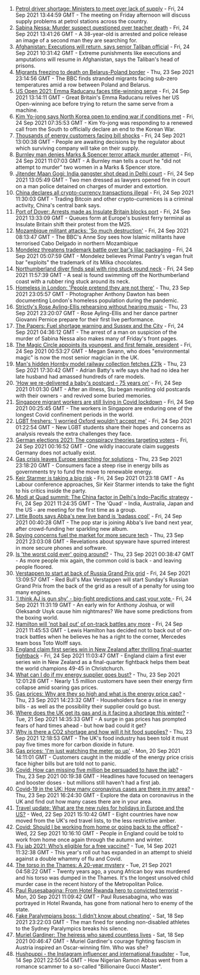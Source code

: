 1. [Petrol driver shortage: Ministers to meet over lack of supply](https://www.bbc.co.uk/news/business-58670792?at_medium=RSS&at_campaign=KARANGA) - Fri, 24 Sep 2021 13:44:59 GMT - The meeting on Friday afternoon will discuss supply problems at petrol stations across the country.
2. [Sabina Nessa: Murder suspect questioned over teacher death](https://www.bbc.co.uk/news/uk-england-london-58675198?at_medium=RSS&at_campaign=KARANGA) - Fri, 24 Sep 2021 13:41:26 GMT - A 38-year-old is arrested and police release an image of a second man they are searching for.
3. [Afghanistan: Executions will return, says senior Taliban official](https://www.bbc.co.uk/news/world-asia-58675153?at_medium=RSS&at_campaign=KARANGA) - Fri, 24 Sep 2021 10:31:42 GMT - Extreme punishments like executions and amputations will resume in Afghanistan, says the Taliban's head of prisons.
4. [Migrants freezing to death on Belarus-Poland border](https://www.bbc.co.uk/news/world-europe-58671941?at_medium=RSS&at_campaign=KARANGA) - Thu, 23 Sep 2021 23:14:56 GMT - The BBC finds stranded migrants facing sub-zero temperatures amid a row between Poland and Belarus.
5. [US Open 2021: Emma Raducanu faces title-winning serve](https://www.bbc.co.uk/sport/av/tennis/58681849?at_medium=RSS&at_campaign=KARANGA) - Fri, 24 Sep 2021 13:14:11 GMT - Great Britain's Emma Raducanu relives her US Open-winning ace before trying to return the same serve from a machine.
6. [Kim Yo-jong says North Korea open to ending war if conditions met](https://www.bbc.co.uk/news/world-asia-58675703?at_medium=RSS&at_campaign=KARANGA) - Fri, 24 Sep 2021 07:35:53 GMT - Kim Yo-jong was responding to a renewed call from the South to officially declare an end to the Korean War.
7. [Thousands of energy customers facing bill shocks](https://www.bbc.co.uk/news/business-58677439?at_medium=RSS&at_campaign=KARANGA) - Fri, 24 Sep 2021 13:00:38 GMT - People are awaiting decisions by the regulator about which surviving company will take on their supply.
8. [Burnley man denies Marks & Spencer terror attack murder attempt](https://www.bbc.co.uk/news/uk-england-lancashire-58679503?at_medium=RSS&at_campaign=KARANGA) - Fri, 24 Sep 2021 11:07:03 GMT - A Burnley man tells a court he "did not attempt to murder" two women in a Marks & Spencer store.
9. [Jitender Maan Gogi: India gangster shot dead in Delhi court](https://www.bbc.co.uk/news/world-asia-india-58674452?at_medium=RSS&at_campaign=KARANGA) - Fri, 24 Sep 2021 13:05:49 GMT - Two men dressed as lawyers opened fire in court on a man police detained on charges of murder and extortion.
10. [China declares all crypto-currency transactions illegal](https://www.bbc.co.uk/news/technology-58678907?at_medium=RSS&at_campaign=KARANGA) - Fri, 24 Sep 2021 11:30:03 GMT - Trading Bitcoin and other crypto-currenices is a criminal activity, China's central bank says.
11. [Port of Dover: Arrests made as Insulate Britain blocks port](https://www.bbc.co.uk/news/uk-england-kent-58676610?at_medium=RSS&at_campaign=KARANGA) - Fri, 24 Sep 2021 13:33:09 GMT - Queues form at Europe's busiest ferry terminal as Insulate Britain shift their protest from the M25.
12. [Mozambique militant attacks: 'So much destruction'](https://www.bbc.co.uk/news/world-africa-58671942?at_medium=RSS&at_campaign=KARANGA) - Fri, 24 Sep 2021 08:13:47 GMT - The BBC's Anne Soy sees how Islamic militants have terrorised Cabo Delgado in northern Mozambique
13. [Mondelez threatens trademark battle over bar's lilac packaging](https://www.bbc.co.uk/news/uk-england-london-58642113?at_medium=RSS&at_campaign=KARANGA) - Fri, 24 Sep 2021 05:07:59 GMT - Mondelez believes Primal Pantry's vegan fruit bar "exploits" the trademark of its Milka chocolates.
14. [Northumberland diver finds seal with ring stuck round neck](https://www.bbc.co.uk/news/uk-england-tyne-58678765?at_medium=RSS&at_campaign=KARANGA) - Fri, 24 Sep 2021 11:57:39 GMT - A seal is found swimming off the Northumberland coast with a rubber ring stuck around its neck.
15. [Homeless in London: 'People pretend they are not there'](https://www.bbc.co.uk/news/uk-england-london-58639151?at_medium=RSS&at_campaign=KARANGA) - Thu, 23 Sep 2021 23:05:57 GMT - Photographer Anthony Dawton has been documenting London's homeless population during the pandemic.
16. [Strictly's Rose Ayling-Ellis rehearsing without hearing music](https://www.bbc.co.uk/news/entertainment-arts-58658886?at_medium=RSS&at_campaign=KARANGA) - Thu, 23 Sep 2021 23:20:07 GMT - Rose Ayling-Ellis and her dance partner Giovanni Pernice prepare for their first live performance.
17. [The Papers: Fuel shortage warning and Sussex and the City](https://www.bbc.co.uk/news/blogs-the-papers-58673167?at_medium=RSS&at_campaign=KARANGA) - Fri, 24 Sep 2021 04:36:12 GMT - The arrest of a man on suspicion of the murder of Sabina Nessa also makes many of Friday's front pages.
18. [The Magic Circle appoints its youngest, and first female, president](https://www.bbc.co.uk/news/newsbeat-58666725?at_medium=RSS&at_campaign=KARANGA) - Fri, 24 Sep 2021 00:53:27 GMT - Megan Swann, who does "environmental magic" is now the most senior magician in the UK.
19. [Man's hidden Hornby model railway collection fetches £21k](https://www.bbc.co.uk/news/uk-england-humber-58668109?at_medium=RSS&at_campaign=KARANGA) - Thu, 23 Sep 2021 17:30:42 GMT - Adrian Batty's wife says she had no idea her late husband had amassed hundreds of rare models.
20. ['How we re-delivered a baby's postcard - 75 years on'](https://www.bbc.co.uk/news/stories-58585540?at_medium=RSS&at_campaign=KARANGA) - Fri, 24 Sep 2021 01:01:30 GMT - After an illness, Stu began reuniting old postcards with their owners - and revived some buried memories.
21. [Singapore migrant workers are still living in Covid lockdown](https://www.bbc.co.uk/news/world-asia-58580337?at_medium=RSS&at_campaign=KARANGA) - Fri, 24 Sep 2021 00:25:45 GMT - The workers in Singapore are enduring one of the longest Covid confinement periods in the world.
22. [LGBT freshers: 'I worried Oxford wouldn't accept me'](https://www.bbc.co.uk/news/education-58652371?at_medium=RSS&at_campaign=KARANGA) - Fri, 24 Sep 2021 01:22:54 GMT - New LGBT students share their hopes and concerns as analysis reveals the extra challenges they face.
23. [German elections 2021: The conspiracy theories targeting voters](https://www.bbc.co.uk/news/world-europe-58655702?at_medium=RSS&at_campaign=KARANGA) - Fri, 24 Sep 2021 00:16:52 GMT - One wildly inaccurate claim suggests Germany does not actually exist.
24. [Gas crisis leaves Europe searching for solutions](https://www.bbc.co.uk/news/world-europe-58650634?at_medium=RSS&at_campaign=KARANGA) - Thu, 23 Sep 2021 23:18:20 GMT - Consumers face a steep rise in energy bills as governments try to fund the move to renewable energy.
25. [Keir Starmer is taking a big risk](https://www.bbc.co.uk/news/uk-politics-58666569?at_medium=RSS&at_campaign=KARANGA) - Fri, 24 Sep 2021 01:23:18 GMT - As Labour conference approaches, Sir Keir Starmer intends to take the fight to his critics inside the party.
26. [Modi at Quad summit: The China factor in Delhi's Indo-Pacific strategy](https://www.bbc.co.uk/news/world-asia-india-58662655?at_medium=RSS&at_campaign=KARANGA) - Fri, 24 Sep 2021 11:24:35 GMT - The 'Quad' - India, Australia, Japan and the US - are meeting for the first time as a group.
27. [Little Boots says Abba's new live band is 'badass cool'](https://www.bbc.co.uk/news/entertainment-arts-58649415?at_medium=RSS&at_campaign=KARANGA) - Fri, 24 Sep 2021 00:40:28 GMT - The pop star is joining Abba's live band next year, after crowd-funding her sparkling new album.
28. [Spying concerns fuel the market for more secure tech](https://www.bbc.co.uk/news/business-58543977?at_medium=RSS&at_campaign=KARANGA) - Thu, 23 Sep 2021 23:03:08 GMT - Revelations about spyware have spurred interest in more secure phones and software.
29. [Is 'the worst cold ever' going around?](https://www.bbc.co.uk/news/newsbeat-58624295?at_medium=RSS&at_campaign=KARANGA) - Thu, 23 Sep 2021 00:38:47 GMT - As more people mix again, the common cold is back - and leaving people floored.
30. [Verstappen to start at back of Russia Grand Prix grid](https://www.bbc.co.uk/sport/formula1/58681406?at_medium=RSS&at_campaign=KARANGA) - Fri, 24 Sep 2021 13:09:57 GMT - Red Bull's Max Verstappen will start Sunday's Russian Grand Prix from the back of the grid as a result of a penalty for using too many engines.
31. ['I think AJ is gun shy' - big-fight predictions and cast your vote ](https://www.bbc.co.uk/sport/boxing/58678565?at_medium=RSS&at_campaign=KARANGA) - Fri, 24 Sep 2021 11:31:19 GMT - An early win for Anthony Joshua, or will Oleksandr Usyk cause him nightmares? We have some predictions from the boxing world.
32. [Hamilton will 'not bail out' of on-track battles any more](https://www.bbc.co.uk/sport/formula1/58677987?at_medium=RSS&at_campaign=KARANGA) - Fri, 24 Sep 2021 11:45:53 GMT - Lewis Hamilton has decided not to back out of on-track battles when he believes he has a right to the corner, Mercedes team boss Toto Wolff says.
33. [England claim first series win in New Zealand after thrilling final-quarter fightback](https://www.bbc.co.uk/sport/netball/58677024?at_medium=RSS&at_campaign=KARANGA) - Fri, 24 Sep 2021 11:03:47 GMT - England claim a first ever series win in New Zealand as a final-quarter fightback helps them beat the world champions 49-45 in Christchurch.
34. [What can I do if my energy supplier goes bust?](https://www.bbc.co.uk/news/business-58662667?at_medium=RSS&at_campaign=KARANGA) - Thu, 23 Sep 2021 12:01:28 GMT - Nearly 1.5 million customers have seen their energy firm collapse amid soaring gas prices.
35. [Gas prices: Why are they so high and what is the energy price cap?](https://www.bbc.co.uk/news/business-58090533?at_medium=RSS&at_campaign=KARANGA) - Thu, 23 Sep 2021 14:23:32 GMT - Householders face a rise in energy bills - as well as the possibility their supplier could go bust.
36. [Where does the UK get its gas and is it facing a shortage this winter?](https://www.bbc.co.uk/news/business-58637094?at_medium=RSS&at_campaign=KARANGA) - Tue, 21 Sep 2021 14:35:33 GMT - A surge in gas prices has prompted fears of hard times ahead - but how bad could it get?
37. [Why is there a CO2 shortage and how will it hit food supplies?](https://www.bbc.co.uk/news/explainers-58626935?at_medium=RSS&at_campaign=KARANGA) - Thu, 23 Sep 2021 12:18:53 GMT - The UK's food industry has been told it must pay five times more for carbon dioxide in future.
38. [Gas prices: 'I'm just watching the meter go up'](https://www.bbc.co.uk/news/business-58626018?at_medium=RSS&at_campaign=KARANGA) - Mon, 20 Sep 2021 14:11:01 GMT - Customers caught in the middle of the energy price crisis face higher bills but are told not to panic.
39. [Covid: How can missing five million be persuaded to have the jab?](https://www.bbc.co.uk/news/health-58594542?at_medium=RSS&at_campaign=KARANGA) - Thu, 23 Sep 2021 00:19:38 GMT - Headlines have focused on teenagers and booster doses - but millions still haven't had a first jab.
40. [Covid-19 in the UK: How many coronavirus cases are there in my area?](https://www.bbc.co.uk/news/uk-51768274?at_medium=RSS&at_campaign=KARANGA) - Thu, 23 Sep 2021 16:24:30 GMT - Explore the data on coronavirus in the UK and find out how many cases there are in your area.
41. [Travel update: What are the new rules for holidays in Europe and the US?](https://www.bbc.co.uk/news/explainers-52544307?at_medium=RSS&at_campaign=KARANGA) - Wed, 22 Sep 2021 15:10:42 GMT - Eight countries have now moved from the UK's red travel lists, to the less restrictive amber.
42. [Covid: Should I be working from home or going back to the office?](https://www.bbc.co.uk/news/business-52567567?at_medium=RSS&at_campaign=KARANGA) - Wed, 22 Sep 2021 10:16:10 GMT - People in England could be told to work from home once again through the autumn and winter.
43. [Flu jab 2021: Who’s eligible for a free vaccine?](https://www.bbc.co.uk/news/health-53847025?at_medium=RSS&at_campaign=KARANGA) - Tue, 14 Sep 2021 11:32:38 GMT - This year's roll out has expanded in an attempt to shield against a double whammy of flu and Covid.
44. [The torso in the Thames: A 20-year mystery](https://www.bbc.co.uk/news/uk-58415046?at_medium=RSS&at_campaign=KARANGA) - Tue, 21 Sep 2021 04:58:22 GMT - Twenty years ago, a young African boy was murdered and his torso was dumped in the Thames. It's the longest unsolved child murder case in the recent history of the Metropolitan Police.
45. [Paul Rusesabagina: From Hotel Rwanda hero to convicted terrorist](https://www.bbc.co.uk/news/world-africa-58604468?at_medium=RSS&at_campaign=KARANGA) - Mon, 20 Sep 2021 11:09:42 GMT - Paul Rusesabagina, who was portrayed in Hotel Rwanda, has gone from national hero to enemy of the state.
46. [Fake Paralympians boss: 'I didn't know about cheating'](https://www.bbc.co.uk/news/stories-58598677?at_medium=RSS&at_campaign=KARANGA) - Sat, 18 Sep 2021 23:22:03 GMT - The man fined for sending non-disabled athletes to the Sydney Paralympics breaks his silence.
47. [Muriel Gardiner: The heiress who saved countless lives](https://www.bbc.co.uk/news/uk-england-london-58399839?at_medium=RSS&at_campaign=KARANGA) - Sat, 18 Sep 2021 00:46:47 GMT - Muriel Gardiner's courage fighting fascism in Austria inspired an Oscar-winning film. Who was she?
48. [Hushpuppi - the Instagram influencer and international fraudster](https://www.bbc.co.uk/news/world-africa-58553109?at_medium=RSS&at_campaign=KARANGA) - Tue, 14 Sep 2021 22:50:54 GMT - How Nigerian Ramon Abbas went from a romance scammer to a so-called "Billionaire Gucci Master".
